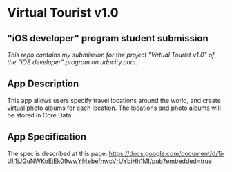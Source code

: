 # Virtual Tourist v1.0
## "iOS developer" program student submission

*This repo contains my submission for the project "Virtual Tourist v1.0" of the "iOS developer" program on udacity.com.*


## App Description
This app allows users specify travel locations around the world, and create virtual photo albums for each location. The locations and photo albums will be stored in Core Data.


## App Specification
The spec is described at this page: https://docs.google.com/document/d/1j-UIi1jJGuNWKoEjEk09wwYf4ebefnwcVrUYbiHh1MI/pub?embedded=true
